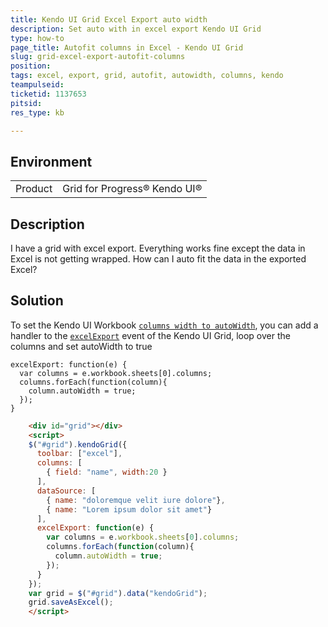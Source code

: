 ```yaml
---
title: Kendo UI Grid Excel Export auto width
description: Set auto with in excel export Kendo UI Grid
type: how-to
page_title: Autofit columns in Excel - Kendo UI Grid 
slug: grid-excel-export-autofit-columns
position:
tags: excel, export, grid, autofit, autowidth, columns, kendo
teampulseid:
ticketid: 1137653
pitsid:
res_type: kb

---
```


## Environment
<table>
 <tr>
  <td>Product</td>
  <td>Grid for Progress® Kendo UI®</td>
 </tr>
</table>


## Description

I have a grid with excel export. Everything works fine except the data in Excel is not getting wrapped. How can I auto fit the data in the exported Excel?

## Solution

To set the Kendo UI Workbook [`columns width to autoWidth`](https://docs.telerik.com/kendo-ui/api/javascript/ooxml/workbook#configuration-sheets.columns.autoWidth), you can add a handler to the [`excelExport`](https://docs.telerik.com/kendo-ui/api/javascript/ui/grid#events-excelExport) event of the Kendo UI Grid, loop over the columns and set autoWidth to true

```
excelExport: function(e) {
  var columns = e.workbook.sheets[0].columns;
  columns.forEach(function(column){
    column.autoWidth = true;
  });
}
```

```html
    <div id="grid"></div>
    <script>
    $("#grid").kendoGrid({
      toolbar: ["excel"],
      columns: [
        { field: "name", width:20 }
      ],
      dataSource: [
        { name: "doloremque velit iure dolore"},
        { name: "Lorem ipsum dolor sit amet"}
      ],
      excelExport: function(e) {
        var columns = e.workbook.sheets[0].columns;
        columns.forEach(function(column){
          column.autoWidth = true;
        });
      }
    });
    var grid = $("#grid").data("kendoGrid");
    grid.saveAsExcel();
    </script>
```
